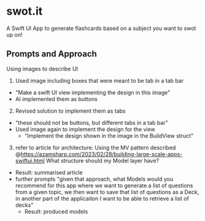 # swot.it
A Swift UI App to generate flashcards based on a subject you want to swot up on!

## Prompts and Approach

Using images to describe UI

1. Used image including boxes that were meant to be tab in a tab bar
  * "Make a swift UI view implementing the design in this image"
  * AI implemented them as buttons
2. Revised solution to implement them as tabs
  * "these should not be buttons, but different tabs in a tab bar"
  * Used image again to implement the design for the view
    * "Implement the design shown in the image in the BuildView struct"
3. refer to article for architecture: Using the MV pattern described @https://azamsharp.com/2023/02/28/building-large-scale-apps-swiftui.html What structure should my Model layer have?
  * Result: summarised article
  * further prompts "given that approach, what Models would you recommend for this app where we want to generate a list of questions from a given topic, we then want to save that list of questions as a Deck, in another part of the applicaiton I want to be able to retrieve a list of decks"
    * Result: produced models

